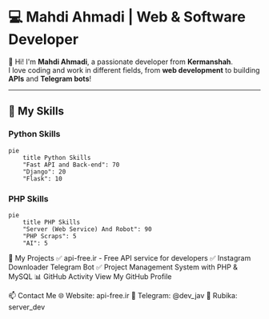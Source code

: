 # 💻 Mahdi Ahmadi | Web & Software Developer  

👋 Hi! I'm **Mahdi Ahmadi**, a passionate developer from **Kermanshah**.  
I love coding and work in different fields, from **web development** to building **APIs** and **Telegram bots**!  

---

## 🚀 My Skills  

### Python Skills
```mermaid
pie
    title Python Skills
    "Fast API and Back-end": 70
    "Django": 20
    "Flask": 10
```
### PHP Skills
```mermaid
pie
    title PHP Skills
    "Server (Web Service) And Robot": 90
    "PHP Scraps": 5
    "AI": 5
```
📌 My Projects
✅ api-free.ir - Free API service for developers
✅ Instagram Downloader Telegram Bot
✅ Project Management System with PHP & MySQL
📊 GitHub Activity
View My GitHub Profile

📫 Contact Me
🌐 Website: api-free.ir
💬 Telegram: @dev_jav
🔗 Rubika: server_dev
